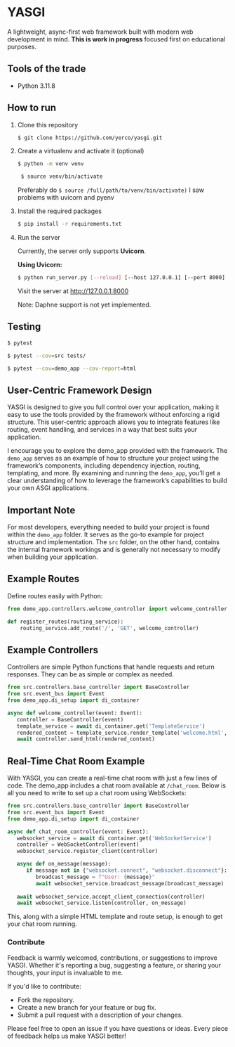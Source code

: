 # YASGI

A lightweight, async-first web framework built with modern web development in mind. **This is work in progress** focused first on educational purposes.

## Tools of the trade
- Python 3.11.8

## How to run

1. Clone this repository
    ```bash
    $ git clone https://github.com/yerco/yasgi.git
    ```

2. Create a virtualenv and activate it (optional)
   ```bash
   $ python -m venv venv
   
    $ source venv/bin/activate
   ```
   Preferably do `$ source /full/path/to/venv/bin/activate)` I saw problems with uvicorn and pyenv

3. Install the required packages
   ```bash
   $ pip install -r requirements.txt
   ```

4. Run the server

   Currently, the server only supports **Uvicorn**.

   **Using Uvicorn:**
   ```bash
   $ python run_server.py [--reload] [--host 127.0.0.1] [--port 8000]
   ```
   
   Visit the server at http://127.0.0.1:8000

   Note: Daphne support is not yet implemented.

## Testing
   ```bash
   $ pytest
   
   $ pytest --cov=src tests/
   
   $ pytest --cov=demo_app --cov-report=html
   ```

## User-Centric Framework Design
YASGI is designed to give you full control over your application, making it easy to use the tools provided by the
framework without enforcing a rigid structure. This user-centric approach allows you to integrate features like
routing, event handling, and services in a way that best suits your application.

I encourage you to explore the demo_app provided with the framework. The `demo_app` serves as an example of
how to structure your project using the framework’s components, including dependency injection, routing,
templating, and more. By examining and running the `demo_app`, you’ll get a clear understanding of how to
leverage the framework’s capabilities to build your own ASGI applications.

## Important Note
For most developers, everything needed to build your project is found within the `demo_app` folder.
It serves as the go-to example for project structure and implementation. The `src` folder, on the other hand,
contains the internal framework workings and is generally not necessary to modify when building your application.

## Example Routes
Define routes easily with Python:
   ```python
   from demo_app.controllers.welcome_controller import welcome_controller
   
   def register_routes(routing_service):
       routing_service.add_route('/', 'GET', welcome_controller)
   ```
   
## Example Controllers
Controllers are simple Python functions that handle requests and return responses. They can be as simple or complex
as needed.
   ```python
   from src.controllers.base_controller import BaseController
   from src.event_bus import Event
   from demo_app.di_setup import di_container
   
   async def welcome_controller(event: Event):
      controller = BaseController(event)
      template_service = await di_container.get('TemplateService')
      rendered_content = template_service.render_template('welcome.html', {})
      await controller.send_html(rendered_content)
   ```
   
## Real-Time Chat Room Example
With YASGI, you can create a real-time chat room with just a few lines of code. The demo_app includes a chat room
available at `/chat_room`. Below is all you need to write to set up a chat room using WebSockets:

   ```python
   from src.controllers.base_controller import BaseController
   from src.event_bus import Event
   from demo_app.di_setup import di_container

   async def chat_room_controller(event: Event):
      websocket_service = await di_container.get('WebSocketService')
      controller = WebSocketController(event)
      websocket_service.register_client(controller)
   
      async def on_message(message):
         if message not in {"websocket.connect", "websocket.disconnect"}:
            broadcast_message = f"User: {message}"
            await websocket_service.broadcast_message(broadcast_message)
      
      await websocket_service.accept_client_connection(controller)
      await websocket_service.listen(controller, on_message)
   ```

This, along with a simple HTML template and route setup, is enough to get your chat room running.

### Contribute

Feedback is warmly welcomed, contributions, or suggestions to improve YASGI. Whether it's reporting a bug, suggesting a feature, or sharing your thoughts, your input is invaluable to me.

If you'd like to contribute:
- Fork the repository.
- Create a new branch for your feature or bug fix.
- Submit a pull request with a description of your changes.

Please feel free to open an issue if you have questions or ideas. Every piece of feedback helps us make YASGI better!
